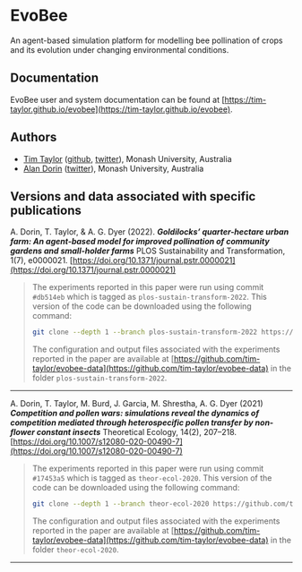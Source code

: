 # EvoBee

An agent-based simulation platform for modelling bee pollination of crops and its evolution under changing environmental conditions.

## Documentation

EvoBee user and system documentation can be found at [https://tim-taylor.github.io/evobee](https://tim-taylor.github.io/evobee).

## Authors
* [Tim Taylor](http://timt.co) ([github](https://github.com/tim-taylor), [twitter](https://twitter.com/drtimt)), Monash University, Australia
* [Alan Dorin](https://research.monash.edu/en/persons/alan-dorin) ([twitter](https://twitter.com/NRGBunny1)), Monash University, Australia

## Versions and data associated with specific publications

A. Dorin, T. Taylor, & A. G. Dyer (2022). ***Goldilocks’ quarter-hectare urban farm: An agent-based model for improved pollination of community gardens and small-holder farms*** PLOS Sustainability and Transformation, 1(7), e0000021. [https://doi.org/10.1371/journal.pstr.0000021](https://doi.org/10.1371/journal.pstr.0000021)

>The experiments reported in this paper were run using commit `#db514eb` which is tagged as `plos-sustain-transform-2022`. This version of the code can be downloaded using the following command:
>```bash
>git clone --depth 1 --branch plos-sustain-transform-2022 https://github.com/tim-taylor/evobee.git
>```
>The configuration and output files associated with the experiments reported in the paper are available at [https://github.com/tim-taylor/evobee-data](https://github.com/tim-taylor/evobee-data) in the folder `plos-sustain-transform-2022`.

---

A. Dorin, T. Taylor, M. Burd, J. Garcia, M. Shrestha, A. G. Dyer (2021) ***Competition and pollen wars: simulations reveal the dynamics of competition mediated through heterospecific pollen transfer by non-flower constant insects*** Theoretical Ecology, 14(2), 207–218. [https://doi.org/10.1007/s12080-020-00490-7](https://doi.org/10.1007/s12080-020-00490-7)

>The experiments reported in this paper were run using commit `#17453a5` which is tagged as `theor-ecol-2020`. This version of the code can be downloaded using the following command:
>```bash
>git clone --depth 1 --branch theor-ecol-2020 https://github.com/tim-taylor/evobee.git
>```
>The configuration and output files associated with the experiments reported in the paper are available at [https://github.com/tim-taylor/evobee-data](https://github.com/tim-taylor/evobee-data) in the folder `theor-ecol-2020`.

---

<!--stackedit_data:
eyJoaXN0b3J5IjpbLTk5MTg5NTg4MSw1MTIxMTI2NjksMjU5ND
ExNjQ2LDIwMTMzMzc2Miw3NTUzMjgxNjksLTE3OTc3NDUwMTQs
LTIwMTc2MjU4MzcsLTE1NTcyNzY3NzQsLTE4MjU5NTQ4NzgsLT
EwNDMyMDA0MDcsLTk5OTk1OTU1NCwtMTc5ODA4NjY1OCwtMTQ5
ODg3OTMxNywtNzk1MjA4Mjc4LC0xMTUwNTI5MjI1XX0=
-->